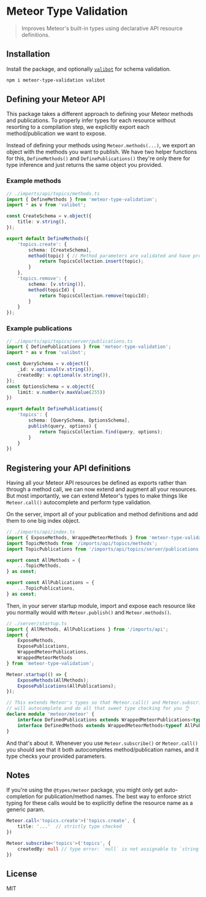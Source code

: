 # Meteor Type Validation
> Improves Meteor's built-in types using declarative API resource definitions.

## Installation
Install the package, and optionally [`valibot`](https://github.com/fabian-hiller/valibot) for schema validation.

```sh
npm i meteor-type-validation valibot
```

## Defining your Meteor API
This package takes a different approach to defining your Meteor methods and publications. To properly infer types for
each resource without resorting to a compilation step, we explicitly export each method/publication we want to expose.

Instead of defining your methods using `Meteor.methods(...)`, we export an object with the methods you want to publish.
We have two helper functions for this, `DefineMethods()` and `DefinePublications()` they're only there for type 
inference and just returns the same object you provided.

### Example methods
```ts
// ./imports/api/topics/methods.ts
import { DefineMethods } from 'meteor-type-validation';
import * as v from 'valibot';

const CreateSchema = v.object({
    title: v.string(),
});

export default DefineMethods({
    'topics.create': {
        schema: [CreateSchema],
        method(topic) { // Method parameters are validated and have proper types
            return TopicsCollection.insert(topic);
        }
    },
    'topics.remove': {
        schema: [v.string()],
        method(topicId) {
            return TopicsCollection.remove(topicId);
        }
    }
});
```
### Example publications
```ts
// ./imports/api/topics/server/publications.ts
import { DefinePublications } from 'meteor-type-validation';
import * as v from 'valibot';

const QuerySchema = v.object({
    _id: v.optional(v.string()),
    createdBy: v.optional(v.string()),
});
const OptionsSchema = v.object({
    limit: v.number(v.maxValue(255))
})

export default DefinePublications({
    'topics': {
        schema: [QuerySchema, OptionsSchema],
        publish(query, options) {
            return TopicsCollection.find(query, options);
        }
    }
})
```

## Registering your API definitions
Having all your Meteor API resources be defined as exports rather than through a method call, we can now extend and
augment all your resources. But most importantly, we can extend Meteor's types to make things like `Meteor.call()`
autocomplete and perform type validation.

On the server, import all of your publication and method definitions and add them to one big index object.
```ts
// ./imports/api/index.ts
import { ExposeMethods, WrappedMeteorMethods } from 'meteor-type-validation'
import TopicMethods from '/imports/api/topics/methods';
import TopicPublications from '/imports/api/topics/server/publications';

export const AllMethods = {
    ...TopicMethods,
} as const;

export const AllPublications = {
    ...TopicPublications,
} as const;
```

Then, in your server startup module, import and expose each resource like you normally would with `Meteor.publish()` 
and `Meteor.methods()`.
```ts
// ./server/startup.ts
import { AllMethods, AllPublications } from '/imports/api';
import { 
    ExposeMethods, 
    ExposePublications,
    WrappedMeteorPublications,
    WrappedMeteorMethods 
} from 'meteor-type-validation';

Meteor.startup(() => {
    ExposeMethods(AllMethods);
    ExposePublications(AllPublications);
});

// This extends Meteor's types so that Meteor.call() and Meteor.subscribe()
// will autocomplete and do all that sweet type checking for you 👌
declare module 'meteor/meteor' {
    interface DefinedPublications extends WrappedMeteorPublications<typeof AllPublications> {}
    interface DefinedMethods extends WrappedMeteorMethods<typeof AllPublications> {}
}
```

And that's about it. Whenever you use `Meteor.subscribe()` or `Meteor.call()` you should see that it both autocompletes
method/publication names, and it type checks your provided parameters.

## Notes
If you're using the `@types/meteor` package, you might only get auto-completion for publication/method names.
The best way to enforce strict typing for these calls would be to explicitly define the resource name as a generic param.

```ts
Meteor.call<'topics.create'>('topics.create', { 
    title: '...'  // strictly type checked
})

Meteor.subscribe<'topics'>('topics', { 
    createdBy: null // type error: `null` is not assignable to `string`
})
```



## License
MIT